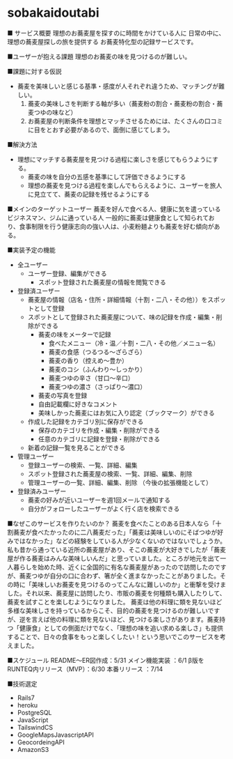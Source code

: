 # sobakaidoutabi
■ サービス概要
理想のお蕎麦屋を探すのに時間をかけている人に
日常の中に、理想の蕎麦屋探しの旅を提供する
お蕎麦特化型の記録サービスです。

■ユーザーが抱える課題
理想のお蕎麦の味を見つけるのが難しい。

■課題に対する仮説
- 蕎麦を美味しいと感じる基準・感度が人それぞれ違うため、マッチングが難しい。
  1. 蕎麦の美味しさを判断する軸が多い（蕎麦粉の割合・蕎麦粉の割合・蕎麦つゆの味など）
  2. お蕎麦屋の判断条件を理想とマッチさせるためには、たくさんの口コミに目をとおす必要があるので、面倒に感じてしまう。

■解決方法
- 理想にマッチする蕎麦屋を見つける過程に楽しさを感じてもらうようにする。
  - 蕎麦の味を自分の五感を基準にして評価できるようにする
  - 理想の蕎麦を見つける過程を楽しんでもらえるように、ユーザーを旅人に見立てて、蕎麦の記録を残せるようにする

■メインのターゲットユーザー
蕎麦を好んで食べる人、健康に気を遣っているビジネスマン、ジムに通っている人
一般的に蕎麦は健康食として知られており、食事制限を行う健康志向の強い人は、小麦粉麺よりも蕎麦を好む傾向がある。

■実装予定の機能
- 全ユーザー
    - ユーザー登録、編集ができる
		- スポット登録された蕎麦屋の情報を閲覧できる
- 登録済ユーザー
    - 蕎麦屋の情報（店名・住所・詳細情報（十割・二八・その他））をスポットとして登録
    - スポットとして登録された蕎麦屋について、味の記録を作成・編集・削除ができる
        - 蕎麦の味をメーターで記録
            - 食べたメニュー（冷・温／十割・二八・その他／メニュー名）
            - 蕎麦の食感（つるつる〜ざらざら）
            - 蕎麦の香り（控えめ〜豊か）
            - 蕎麦のコシ（ふんわり〜しっかり）
            - 蕎麦つゆの辛さ（甘口〜辛口）
            - 蕎麦つゆの濃さ（さっぱり〜濃口）
        - 蕎麦の写真を登録
        - 自由記載欄に好きなコメント
        - 美味しかった蕎麦にはお気に入り認定（ブックマーク）ができる
    - 作成した記録をカテゴリ別に保存ができる
        - 保存のカテゴリを作成・編集・削除ができる
        - 任意のカテゴリに記録を登録・削除ができる
    - 新着の記録一覧を見ることができる
- 管理ユーザー
   - 登録ユーザーの検索、一覧、詳細、編集
   - スポット登録された蕎麦屋の検索、一覧、詳細、編集、削除
   - 管理ユーザーの一覧、詳細、編集、削除
（今後の拡張機能として）
- 登録済みユーザー
  - 蕎麦の好みが近いユーザーを週1回メールで通知する
  - 自分がフォローしたユーザーがよく行く店を検索できる

■なぜこのサービスを作りたいのか？
蕎麦を食べたことのある日本人なら「十割蕎麦が食べたかったのに二八蕎麦だった」「蕎麦は美味しいのにそばつゆが好みではなかった」などの経験をしている人が少なくないのではないでしょうか。私も昔から通っている近所の蕎麦屋があり、そこの蕎麦が大好きでしたが「蕎麦屋が作る蕎麦はみんな美味しいんだ」と思っていました。ところが地元を出て一人暮らしを始めた時、近くに全国的に有名な蕎麦屋があったので訪問したのですが、蕎麦つゆが自分の口に合わず、箸が全く進まなかったことがありました。その時に「美味しいお蕎麦を見つけるのってこんなに難しいのか」と衝撃を受けました。それ以来、蕎麦屋に訪問したり、市販の蕎麦を何種類も購入したりして、蕎麦を試すことを楽しむようになりました。
蕎麦は他の料理に類を見ないほど多様な美味しさを持っているからこそ、目的の蕎麦を見つけるのが難しいですが、逆を言えば他の料理に類を見ないほど、見つける楽しさがあります。蕎麦持つ「健康食」としての側面だけでなく、「理想の味を追い求める楽しさ」も提供することで、日々の食事をもっと楽しくしたい！という思いでこのサービスを考えました。

■スケジュール
README〜ER図作成：5/31
メイン機能実装    ：6/1
β版をRUNTEQ内リリース（MVP）：6/30
本番リリース      ：7/14

■技術選定
- Rails7
- heroku
- PostgreSQL
- JavaScript
- TailswindCS
- GoogleMapsJavascriptAPI
- GeocordeingAPI
- AmazonS3